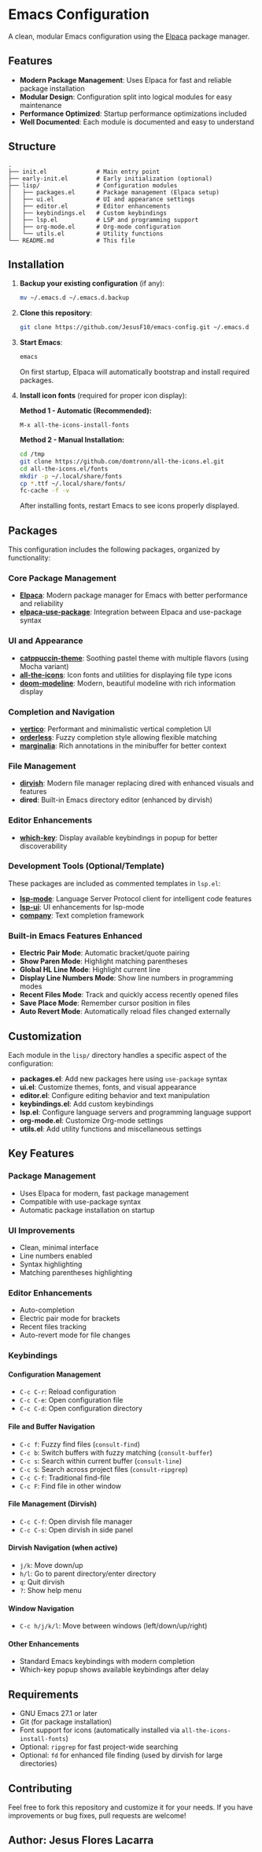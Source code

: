# Emacs Configuration

A clean, modular Emacs configuration using the [Elpaca](https://github.com/progfolio/elpaca) package manager.

## Features

- **Modern Package Management**: Uses Elpaca for fast and reliable package installation
- **Modular Design**: Configuration split into logical modules for easy maintenance
- **Performance Optimized**: Startup performance optimizations included
- **Well Documented**: Each module is documented and easy to understand

## Structure

```
.
├── init.el              # Main entry point
├── early-init.el        # Early initialization (optional)
├── lisp/                # Configuration modules
│   ├── packages.el      # Package management (Elpaca setup)
│   ├── ui.el            # UI and appearance settings
│   ├── editor.el        # Editor enhancements
│   ├── keybindings.el   # Custom keybindings
│   ├── lsp.el           # LSP and programming support
│   ├── org-mode.el      # Org-mode configuration
│   └── utils.el         # Utility functions
└── README.md            # This file
```

## Installation

1. **Backup your existing configuration** (if any):
   ```bash
   mv ~/.emacs.d ~/.emacs.d.backup
   ```

2. **Clone this repository**:
   ```bash
   git clone https://github.com/JesusF10/emacs-config.git ~/.emacs.d
   ```

3. **Start Emacs**:
   ```bash
   emacs
   ```

   On first startup, Elpaca will automatically bootstrap and install required packages.

4. **Install icon fonts** (required for proper icon display):
   
   **Method 1 - Automatic (Recommended):**
   ```
   M-x all-the-icons-install-fonts
   ```
   
   **Method 2 - Manual Installation:**
   ```bash
   cd /tmp
   git clone https://github.com/domtronn/all-the-icons.el.git
   cd all-the-icons.el/fonts
   mkdir -p ~/.local/share/fonts
   cp *.ttf ~/.local/share/fonts/
   fc-cache -f -v
   ```
   
   After installing fonts, restart Emacs to see icons properly displayed.

## Packages

This configuration includes the following packages, organized by functionality:

### Core Package Management
- **[Elpaca](https://github.com/progfolio/elpaca)**: Modern package manager for Emacs with better performance and reliability
- **[elpaca-use-package](https://github.com/progfolio/elpaca)**: Integration between Elpaca and use-package syntax

### UI and Appearance
- **[catppuccin-theme](https://github.com/catppuccin/emacs)**: Soothing pastel theme with multiple flavors (using Mocha variant)
- **[all-the-icons](https://github.com/domtronn/all-the-icons.el)**: Icon fonts and utilities for displaying file type icons
- **[doom-modeline](https://github.com/seagle0128/doom-modeline)**: Modern, beautiful modeline with rich information display

### Completion and Navigation
- **[vertico](https://github.com/minad/vertico)**: Performant and minimalistic vertical completion UI
- **[orderless](https://github.com/oantolin/orderless)**: Fuzzy completion style allowing flexible matching
- **[marginalia](https://github.com/minad/marginalia)**: Rich annotations in the minibuffer for better context

### File Management
- **[dirvish](https://github.com/alexluigit/dirvish)**: Modern file manager replacing dired with enhanced visuals and features
- **dired**: Built-in Emacs directory editor (enhanced by dirvish)

### Editor Enhancements
- **[which-key](https://github.com/justbur/emacs-which-key)**: Display available keybindings in popup for better discoverability

### Development Tools (Optional/Template)
These packages are included as commented templates in `lsp.el`:
- **[lsp-mode](https://github.com/emacs-lsp/lsp-mode)**: Language Server Protocol client for intelligent code features
- **[lsp-ui](https://github.com/emacs-lsp/lsp-ui)**: UI enhancements for lsp-mode
- **[company](https://github.com/company-mode/company-mode)**: Text completion framework

### Built-in Emacs Features Enhanced
- **Electric Pair Mode**: Automatic bracket/quote pairing
- **Show Paren Mode**: Highlight matching parentheses
- **Global HL Line Mode**: Highlight current line
- **Display Line Numbers Mode**: Show line numbers in programming modes
- **Recent Files Mode**: Track and quickly access recently opened files
- **Save Place Mode**: Remember cursor position in files
- **Auto Revert Mode**: Automatically reload files changed externally

## Customization

Each module in the `lisp/` directory handles a specific aspect of the configuration:

- **packages.el**: Add new packages here using `use-package` syntax
- **ui.el**: Customize themes, fonts, and visual appearance
- **editor.el**: Configure editing behavior and text manipulation
- **keybindings.el**: Add custom keybindings
- **lsp.el**: Configure language servers and programming language support
- **org-mode.el**: Customize Org-mode settings
- **utils.el**: Add utility functions and miscellaneous settings

## Key Features

### Package Management
- Uses Elpaca for modern, fast package management
- Compatible with use-package syntax
- Automatic package installation on startup

### UI Improvements
- Clean, minimal interface
- Line numbers enabled
- Syntax highlighting
- Matching parentheses highlighting

### Editor Enhancements
- Auto-completion
- Electric pair mode for brackets
- Recent files tracking
- Auto-revert mode for file changes

### Keybindings

#### Configuration Management
- `C-c C-r`: Reload configuration
- `C-c C-e`: Open configuration file
- `C-c C-d`: Open configuration directory

#### File and Buffer Navigation
- `C-c f`: Fuzzy find files (`consult-find`)
- `C-c b`: Switch buffers with fuzzy matching (`consult-buffer`)
- `C-c s`: Search within current buffer (`consult-line`)
- `C-c S`: Search across project files (`consult-ripgrep`)
- `C-c C-f`: Traditional find-file
- `C-c F`: Find file in other window

#### File Management (Dirvish)
- `C-c C-f`: Open dirvish file manager
- `C-c C-s`: Open dirvish in side panel

#### Dirvish Navigation (when active)
- `j/k`: Move down/up
- `h/l`: Go to parent directory/enter directory
- `q`: Quit dirvish
- `?`: Show help menu

#### Window Navigation
- `C-c h/j/k/l`: Move between windows (left/down/up/right)

#### Other Enhancements
- Standard Emacs keybindings with modern completion
- Which-key popup shows available keybindings after delay

## Requirements

- GNU Emacs 27.1 or later
- Git (for package installation)
- Font support for icons (automatically installed via `all-the-icons-install-fonts`)
- Optional: `ripgrep` for fast project-wide searching
- Optional: `fd` for enhanced file finding (used by dirvish for large directories)

## Contributing

Feel free to fork this repository and customize it for your needs. If you have improvements or bug fixes, pull requests are welcome!

## Author: Jesus Flores Lacarra
